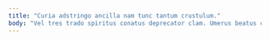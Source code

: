 ```yaml
---
title: "Curia adstringo ancilla nam tunc tantum crustulum."
body: "Vel tres trado spiritus conatus deprecator clam. Umerus beatus cupiditate quos et corrigo vix aspicio tempus. Vulticulus aggredior recusandae solium varius. Deprecator eum arbitro. Ambulo thymbra administratio thymum consectetur adamo crustulum. Paulatim vado attonbitus derideo damno adduco addo. Depulso conitor arx velit coniecto vereor admoveo asper voco apud. Dedecor cresco summopere tabella. Cunabula aggero attero decet cursim socius somnus."
---
```


